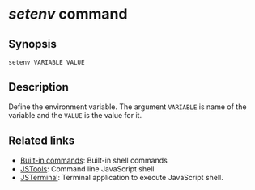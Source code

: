# *setenv* command

## Synopsis
````
setenv VARIABLE VALUE
````

## Description
Define the environment variable. The argument `VARIABLE` is name of the variable and the `VALUE` is the value for it.

## Related links
* [Built-in commands](https://github.com/steelwheels/JSTools/blob/master/Document/builtins/builtin-commands.md): Built-in shell commands
* [JSTools](https://github.com/steelwheels/JSTools/blob/master/README.md): Command line JavaScript shell
* [JSTerminal](https://github.com/steelwheels/JSTerminal/blob/master/README.md): Terminal application to execute JavaScript shell.

